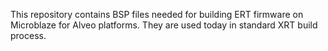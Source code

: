 This repository contains BSP files needed for building ERT firmware on Microblaze for Alveo platforms. They are used today in standard XRT build process.
